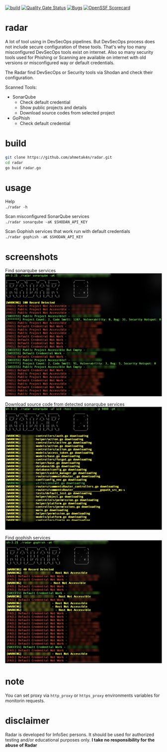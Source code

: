 [![build](https://github.com/ahmetak4n/radar/actions/workflows/build.yml/badge.svg)](https://github.com/ahmetak4n/radar/actions/workflows/build.yml)
[![Quality Gate Status](https://sonarcloud.io/api/project_badges/measure?project=ahmetak4n_radar&metric=alert_status)](https://sonarcloud.io/dashboard?id=ahmetak4n_radar)
[![Bugs](https://sonarcloud.io/api/project_badges/measure?project=ahmetak4n_radar&metric=bugs)](https://sonarcloud.io/summary/new_code?id=ahmetak4n_radar)
[![OpenSSF
Scorecard](https://api.securityscorecards.dev/projects/github.com/ahmetak4n/radar/badge)](https://api.securityscorecards.dev/projects/github.com/ahmetak4n/radar)

# radar
A lot of tool using in DevSecOps pipelines. But DevSecOps process does not include secure configuration of these tools. That's why too many misconfigured DevSecOps tools exist on internet. Also so many security tools used for Phishing or Scanning are available on internet with old versions or misconfigured way or default credentials.

The Radar find DevSecOps or Security tools via Shodan and check their configuration.

Scanned Tools:
- SonarQube
  - Check default credential
  - Show public projects and details
  - Download source codes from selected project
- GoPhish
  - Check default credential

# build
```bash
git clone https://github.com/ahmetak4n/radar.git
cd radar
go buid radar.go
```

# usage
Help
<br>
`./radar -h`

Scan misconfigured SonarQube services
<br>
`./radar sonarqube -aK $SHODAN_API_KEY` 

Scan Gophish services that work run with default credentials
<br>
`./radar gophish -aK $SHODAN_API_KEY` 

# screenshots
Find sonarqube services
![sonar_how_to](https://github.com/ahmetak4n/radar/blob/master/sonarqube_how_to.png)

Download source code from detected sonarqube services
![sonar_how_to](https://github.com/ahmetak4n/radar/blob/master/sonarqube_scd_how_to.png)

Find gophish services
![gophish_how_to](https://github.com/ahmetak4n/radar/blob/master/gophish_how_to.png)

# note
You can set proxy via `http_proxy` or `https_proxy` environments variables for monitorin requests.

# disclaimer
Radar is developed for InfoSec persons. It should be used for authorized testing and/or educational purposes only.
**I take no responsibility for the abuse of Radar**
